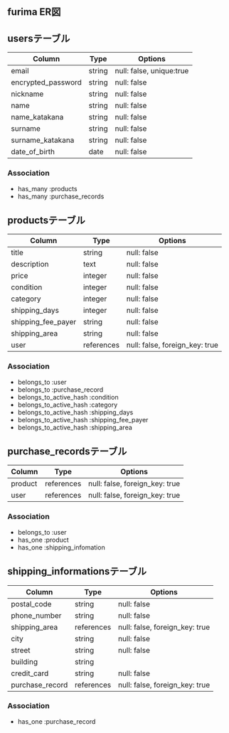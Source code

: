 ## furima ER図

## usersテーブル

| Column             | Type   | Options                  |
| ------------------ | ------ | ------------------------ |
| email              | string | null: false, unique:true |
| encrypted_password | string | null: false              |
| nickname           | string | null: false              |
| name               | string | null: false              |
| name_katakana      | string | null: false              |
| surname            | string | null: false              |
| surname_katakana   | string | null: false              |
| date_of_birth      | date   | null: false              |

### Association
- has_many :products
- has_many :purchase_records

## productsテーブル

| Column             | Type       | Options                        |
| ------------------ | ---------- | ------------------------------ |
| title              | string     | null: false                    |
| description        | text       | null: false                    |
| price              | integer    | null: false                    |
| condition          | integer    | null: false                    |
| category           | integer    | null: false                    |
| shipping_days      | integer    | null: false                    |
| shipping_fee_payer | string     | null: false                    |
| shipping_area      | string     | null: false                    |
| user               | references | null: false, foreign_key: true |

### Association
- belongs_to :user
- belongs_to :purchase_record
- belongs_to_active_hash :condition
- belongs_to_active_hash :category
- belongs_to_active_hash :shipping_days
- belongs_to_active_hash :shipping_fee_payer
- belongs_to_active_hash :shipping_area

## purchase_recordsテーブル

| Column     | Type       | Options                        |
| ---------- | ---------- | ------------------------------ |
| product    | references | null: false, foreign_key: true |
| user       | references | null: false, foreign_key: true |

### Association
- belongs_to :user
- has_one :product
- has_one :shipping_infomation

## shipping_informationsテーブル

| Column           | Type           | Options                        |
| ---------------- | -------------- | ------------------------------ |
| postal_code      | string         | null: false                    |
| phone_number     | string         | null: false                    |
| shipping_area    | references     | null: false, foreign_key: true |
| city             | string         | null: false                    |
| street           | string         | null: false                    |
| building         | string         |                                |
| credit_card      | string         | null: false                    |
| purchase_record  | references     | null: false, foreign_key: true |



### Association
- has_one :purchase_record